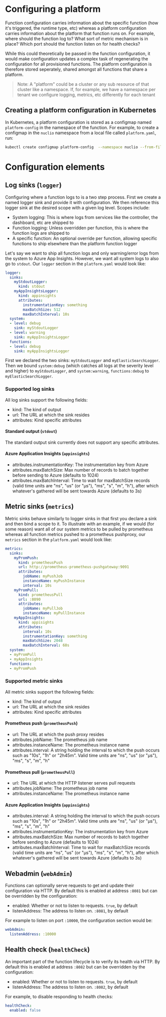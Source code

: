 # Configuring a platform

Function configuration carries information about the specific function (how it's triggered, the runtime type, etc) whereas a platform configuration carries information about the platform that function runs on. For example, where should the function log to? What sort of metric mechanism is in place? Which port should the function listen on for health checks? 

While this could theoretically be passed in the function configuration, it would make configuration updates a complex task of regenerating the configuration for all provisioned functions. The platform configuration is therefore stored seperately, shared amongst all functions that share a platform.

> Note: A "platform" could be a cluster or any sub resource of that cluster like a namespace. If, for example, we have a namespace per tenant we configure logging, metrics, etc differently for each tenant

## Creating a platform configuration in Kubernetes
In Kubernetes, a platform configuration is stored as a configmap named `platform-config` in the namespace of the function. For example, to create a configmap in the `nuclio` namespace from a local file called `platform.yaml`, run:
```sh
kubectl create configmap platform-config  --namespace nuclio --from-file platform.yaml
```

# Configuration elements

## Log sinks (`logger`)
Configuring where a function logs to is a two step process. First we create a named logger sink and provide it with configuration. We then reference this logger sink at the desired scope with a given log level. Scopes include:
- System logging: This is where logs from services like the controller, the dashboard, etc are shipped to
- Function logging: Unless overridden per function, this is where the function logs are shipped to
- A specific function: An optional override per function, allowing specific functions to ship elsewhere than the platform function logger

Let's say we want to ship all function logs and only warning/error logs from the system to Azure App Insights. However, we want all system logs to also go to `stdout`. Our `logger` section in the `platform.yaml` would look like:

```yaml
logger:
  sinks:
    myStdoutLogger:
      kind: stdout
    myAppInsightsLogger:
      kind: appinsights
      attributes:
        instrumentationKey: something
        maxBatchSize: 512
        maxBatchInterval: 10s
  system:
  - level: debug
    sink: myStdoutLogger
  - level: warning
    sink: myAppInsightsLogger
  functions:
  - level: debug
    sink: myAppInsightsLogger
```

First we declared the two sinks: `myStdoutLogger` and `myElasticSearchLogger`. Then we bound `system:debug` (which catches all logs at the severity level and higher) to `myStdoutLogger`, and `system:warning`, `functions:debug` to `myElasticSearchLogger`.

### Supported log sinks
All log sinks support the following fields:
- kind: The kind of output
- url: The URL at which the sink resides
- attributes: Kind specific attributes

#### Standard output (`stdout`)
The standard output sink currently does not support any specific attributes.

#### Azure Application Insights (`appinsights`)
- attributes.instrumentationKey: The instrumentation key from Azure
- attributes.maxBatchSize: Max number of records to batch together before sending to Azure (defaults to 1024)
- attributes.maxBatchInterval: Time to wait for maxBatchSize records (valid time units are "ns", "us" (or "µs"), "ms", "s", "m", "h"), after which whatever's gathered will be sent towards Azure (defaults to 3s)

## Metric sinks (`metrics`)
Metric sinks behave similarly to logger sinks in that first you declare a sink and then bind a scope to it. To illustrate with an example, if we would (for some reason) want all of our system metrics to be pulled by prometheus whereas all function metrics pushed to a prometheus pushproxy, our `metrics` section in the `platform.yaml` would look like:

```yaml
metrics:
  sinks:
    myPromPush:
      kind: prometheusPush
      url: http://prometheus-prometheus-pushgateway:9091
      attributes:
        jobName: myPushJob
        instanceName: myPushInstance
        interval: 10s
    myPromPull:
      kind: prometheusPull
      url: :8090
      attributes:
        jobName: myPullJob
        instanceName: myPullInstance
    myAppInsights:
      kind: appisights
      attributes:
        interval: 10s
        instrumentationKey: something
        maxBatchSize: 2048
        maxBatchInterval: 60s
  system:
  - myPromPull
  - myAppInsights
  functions:
  - myPromPush
``` 

### Supported metric sinks
All metric sinks support the following fields:
- kind: The kind of output
- url: The URL at which the sink resides
- attributes: Kind specific attributes

#### Prometheus push (`prometheusPush`)
- url: The URL at which the push proxy resides
- attributes.jobName: The prometheus job name
- attributes.instanceName: The prometheus instance name
- attributes.interval: A string holding the interval to which the push occurs such as "10s", "1h" or "2h45m". Valid time units are "ns", "us" (or "µs"), "ms", "s", "m", "h"

#### Prometheus pull (`prometheusPull`)
- url: The URL at which the HTTP listener serves pull requests
- attributes.jobName: The prometheus job name
- attributes.instanceName: The prometheus instance name

#### Azure Application Insights (`appinsights`)
- attributes.interval: A string holding the interval to which the push occurs such as "10s", "1h" or "2h45m". Valid time units are "ns", "us" (or "µs"), "ms", "s", "m", "h"
- attributes.instrumentationKey: The instrumentation key from Azure
- attributes.maxBatchSize: Max number of records to batch together before sending to Azure (defaults to 1024)
- attributes.maxBatchInterval: Time to wait for maxBatchSize records (valid time units are "ns", "us" (or "µs"), "ms", "s", "m", "h"), after which whatever's gathered will be sent towards Azure (defaults to 3s)

## Webadmin (`webAdmin`)
Functions can optionally serve requests to get and update their configuration via HTTP. By default this is enabled at address `:8081` but can be overridden by the configuration:
- enabled: Whether or not to listen to requests. `true`, by default
- listenAddress: The address to listen on. `:8081`, by default

For example to listen on port `:10000`, the configuration section would be:
```yaml
webAdmin:
  listenAddress: :10000
```

## Health check (`healthCheck`)
An important part of the function lifecycle is to verify its health via HTTP. By default this is enabled at address `:8082` but can be overridden by the configuration:
- enabled: Whether or not to listen to requests. `true`, by default
- listenAddress: The address to listen on. `:8082`, by default

For example, to disable responding to health checks:
```yaml
healthCheck:
  enabled: false
```

